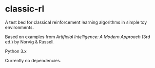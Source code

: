 # classic-rl
A test bed for classical reinforcement learning algorithms in simple toy environments.

Based on examples from _Artificial Intelligence: A Modern Approach_ (3rd ed.) by Norvig & Russell.

Python 3.x

Currently no dependencies.
